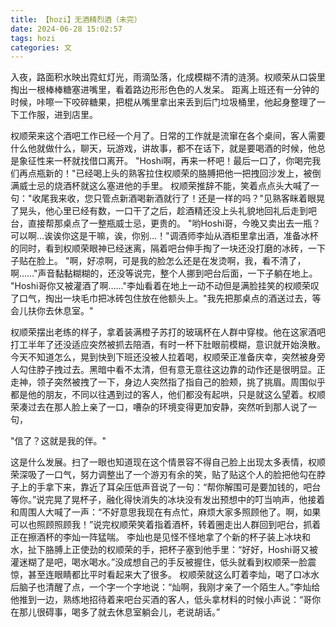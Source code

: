 ```yaml
---
title: 【hozi】无酒精烈酒（未完）
date: 2024-06-28 15:02:57
tags: hozi
categories: 文
---
```

  入夜，路面积水映出霓虹灯光，雨滴坠落，化成模糊不清的涟漪。权顺荣从口袋里掏出一根棒棒糖塞进嘴里，看着路边形形色色的人发呆。
距离上班还有一分钟的时候，咔嚓一下咬碎糖果，把棍从嘴里拿出来丢到后门垃圾桶里，他起身整理了一下工作服，进到店里。

  权顺荣来这个酒吧工作已经一个月了。日常的工作就是流窜在各个桌间，客人需要什么他就做什么，聊天，玩游戏，讲故事，都不在话下，就是要喝酒的时候，他总是象征性来一杯就找借口离开。
  "Hoshi啊，再来一杯吧！最后一口了，你喝完我们再点瓶新的！"已经喝上头的熟客拉住权顺荣的胳膊把他一把拽回沙发上，被倒满威士忌的烧酒杯就这么塞进他的手里。
  权顺荣推辞不能，笑着点点头大喊了一句："收尾我来收，您只管点新酒喝新酒就行了！还是一样的吗？"见熟客眯着眼晃了晃头，他心里已经有数，一口干了之后，趁酒精还没上头礼貌地回礼后走到吧台，直接帮那桌点了一整瓶威士忌，更贵的。
"哟Hoshi哥，今晚又卖出去一瓶？可以啊…诶诶你这是干嘛，诶，你别…！"调酒师李灿从酒柜里拿出酒，准备冰杯的同时，看到权顺荣眼神已经迷离，隔着吧台伸手掏了一块还没打磨的冰砖，一下子贴在脸上。
  "啊，好凉啊，可是我的脸怎么还是在发烫啊，我，看不清了，啊……"声音黏黏糊糊的，还没等说完，整个人挪到吧台后面，一下子躺在地上。
  "Hoshi哥你又被灌酒了啊……"李灿看着在地上一动不动但是满脸挂笑的权顺荣叹了口气，掏出一块毛巾把冰砖包住放在他额头上。"我先把那桌点的酒送过去，等会儿扶你去休息室。"


  权顺荣摆出老练的样子，拿着装满橙子苏打的玻璃杯在人群中穿梭。他在这家酒吧打工半年了还没适应突然被抓去陪酒，有时一杯下肚眼前模糊，意识就开始涣散。今天不知道怎么，晃到快到下班还没被人拉着喝，权顺荣正准备庆幸，突然被身旁人勾住脖子拽过去。黑暗中看不太清，但有意无意往这边靠的动作还是很明显。正走神，领子突然被拽了一下，身边人突然指了指自己的脸颊，挑了挑眉。周围似乎都是他的朋友，不同以往遇到过的客人，他们都没有起哄，只是就这么望着。权顺荣凑过去在那人脸上亲了一口，嘈杂的环境变得更加安静，突然听到那人说了一句，

  "信了？这就是我的伴。"

  这是什么发展。扫了一眼也知道现在这个情景容不得自己脸上出现太多表情，权顺荣深吸了一口气，努力调整出了一个游刃有余的笑，贴了贴这个人的脸把他勾在脖子上的手拿下来，靠近了耳朵压低声音说了一句：“帮你解围可是要加钱的，吧台等你。”说完晃了晃杯子，融化得快消失的冰块没有发出预想中的叮当响声，他接着和周围人大喊了一声：“不好意思我现在有点忙，麻烦大家多照顾他了。啊，如果可以也照顾照顾我！”说完权顺荣笑着指着酒杯，转着圈走出人群回到吧台，抓着正在擦酒杯的李灿一阵猛喘。
  李灿也是见怪不怪地拿了个新的杯子装上冰块和水，扯下胳膊上正使劲的权顺荣的手，把杯子塞到他手里：“好好，Hoshi哥又被灌迷糊了是吧，喝水喝水。”没成想自己的手反被握住，低头就看到权顺荣一脸震惊，甚至连眼睛都比平时看起来大了很多。
  权顺荣就这么盯着李灿，喝了口冰水后脑子也清醒了点，一个字一个字地说：“灿啊，我刚才亲了一个陌生人。”李灿给他推到一边，熟练地招待着来吧台买酒的客人，低头拿材料的时候小声说：“哥你在那儿很碍事，喝多了就去休息室躺会儿，老说胡话。”